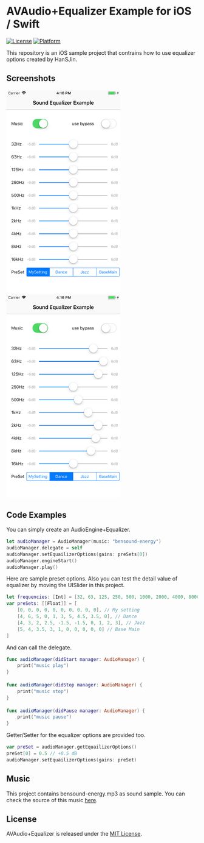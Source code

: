 # AVAudio+Equalizer Example for iOS / Swift

[![License](https://img.shields.io/cocoapods/l/Auk.svg?style=flat)](LICENSE)
[![Platform](https://img.shields.io/cocoapods/p/Auk.svg?style=flat)](http://cocoadocs.org/docsets/Auk)

This repository is an iOS sample project that contrains how to use equalizer options created by HanSJin.

## Screenshots

<img src='./screenshot1.png' alt='A screenshot of AVAudio+Equalizer' width='300'>
<img src='./screenshot2.png' alt='A screenshot of AVAudio+Equalizer' width='300'>

## Code Examples


You can simply create an AudioEngine+Equalizer.

```Swift
let audioManager = AudioManager(music: "bensound-energy")
audioManager.delegate = self
audioManager.setEquailizerOptions(gains: preSets[0])
audioManager.engineStart()
audioManager.play()
```

Here are sample preset options. Also you can test the detail value of equalizer by moving the UISlider in this project.

```Swift
let frequencies: [Int] = [32, 63, 125, 250, 500, 1000, 2000, 4000, 8000, 16000]
var preSets: [[Float]] = [
    [0, 0, 0, 0, 0, 0, 0, 0, 0, 0], // My setting
    [4, 6, 5, 0, 1, 3, 5, 4.5, 3.5, 0], // Dance
    [4, 3, 2, 2.5, -1.5, -1.5, 0, 1, 2, 3], // Jazz
    [5, 4, 3.5, 3, 1, 0, 0, 0, 0, 0] // Base Main
]
```

And can call the delegate.

```Swift
func audioManager(didStart manager: AudioManager) {
    print("music play")
}

func audioManager(didStop manager: AudioManager) {
    print("music stop")
}

func audioManager(didPause manager: AudioManager) {
    print("music pause")
}
```

Getter/Setter for the equalizer options are provided too.

```Swift
var preSet = audioManager.getEquailizerOptions()
preSet[0] = 0.5 // +0.5 dB
audioManager.setEquailizerOptions(gains: preSet)
```

## Music

This project contains bensound-energy.mp3 as sound sample. You can check the source of this music [here](https://www.bensound.com/royalty-free-music/track/energy).

## License

AVAudio+Equalizer is released under the [MIT License](LICENSE).

